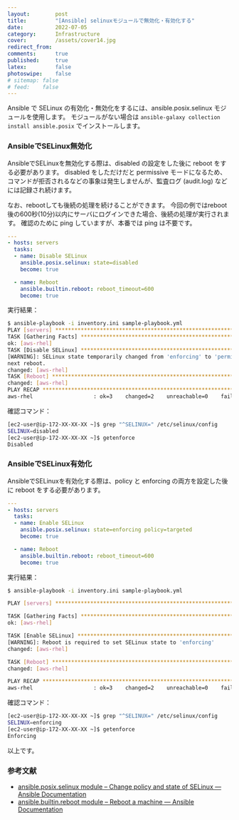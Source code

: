 ```yaml
---
layout:        post
title:         "[Ansible] selinuxモジュールで無効化・有効化する"
date:          2022-07-05
category:      Infrastructure
cover:         /assets/cover14.jpg
redirect_from:
comments:      true
published:     true
latex:         false
photoswipe:    false
# sitemap: false
# feed:    false
---
```


Ansible で SELinux の有効化・無効化をするには、ansible.posix.selinux モジュールを使用します。
モジュールがない場合は `ansible-galaxy collection install ansible.posix` でインストールします。

### AnsibleでSELinux無効化
AnsibleでSELinuxを無効化する際は、disabled の設定をした後に reboot をする必要があります。
disabled をしただけだと permissive モードになるため、コマンドが拒否されるなどの事象は発生しませんが、監査ログ (audit.log) などには記録され続けます。

なお、rebootしても後続の処理を続けることができます。
今回の例ではreboot後の600秒(10分)以内にサーバにログインできた場合、後続の処理が実行されます。
確認のために ping していますが、本番では ping は不要です。

```yml
---
- hosts: servers
  tasks:
  - name: Disable SELinux
    ansible.posix.selinux: state=disabled
    become: true

  - name: Reboot
    ansible.builtin.reboot: reboot_timeout=600
    become: true
```

実行結果：

```bash
$ ansible-playbook -i inventory.ini sample-playbook.yml
PLAY [servers] *****************************************************************
TASK [Gathering Facts] *********************************************************
ok: [aws-rhel]
TASK [Disable SELinux] *********************************************************
[WARNING]: SELinux state temporarily changed from 'enforcing' to 'permissive'. State change will take effect
next reboot.
changed: [aws-rhel]
TASK [Reboot] ******************************************************************
changed: [aws-rhel]
PLAY RECAP *********************************************************************
aws-rhel                   : ok=3    changed=2    unreachable=0    failed=0    skipped=0    rescued=0    ignored=0 
```

確認コマンド：

```bash
[ec2-user@ip-172-XX-XX-XX ~]$ grep "^SELINUX=" /etc/selinux/config 
SELINUX=disabled
[ec2-user@ip-172-XX-XX-XX ~]$ getenforce
Disabled
```


### AnsibleでSELinux有効化
AnsibleでSELinuxを有効化する際は、policy と enforcing の両方を設定した後に reboot をする必要があります。

```yml
---
- hosts: servers
  tasks:
  - name: Enable SELinux
    ansible.posix.selinux: state=enforcing policy=targeted
    become: true

  - name: Reboot
    ansible.builtin.reboot: reboot_timeout=600
    become: true
```

実行結果：

```bash
$ ansible-playbook -i inventory.ini sample-playbook.yml

PLAY [servers] *************************************************************************************************

TASK [Gathering Facts] *****************************************************************************************
ok: [aws-rhel]

TASK [Enable SELinux] ******************************************************************************************
[WARNING]: Reboot is required to set SELinux state to 'enforcing'
changed: [aws-rhel]

TASK [Reboot] **************************************************************************************************
changed: [aws-rhel]

PLAY RECAP *****************************************************************************************************
aws-rhel                   : ok=3    changed=2    unreachable=0    failed=0    skipped=0    rescued=0    ignored=0   
```

確認コマンド：

```bash
[ec2-user@ip-172-XX-XX-XX ~]$ grep "^SELINUX=" /etc/selinux/config 
SELINUX=enforcing
[ec2-user@ip-172-XX-XX-XX ~]$ getenforce
Enforcing
```

以上です。

### 参考文献
- [ansible.posix.selinux module – Change policy and state of SELinux — Ansible Documentation](https://docs.ansible.com/ansible/latest/collections/ansible/posix/selinux_module.html)
- [ansible.builtin.reboot module – Reboot a machine — Ansible Documentation](https://docs.ansible.com/ansible/latest/collections/ansible/builtin/reboot_module.html)
